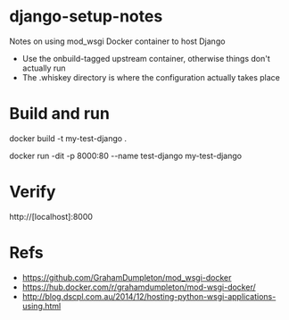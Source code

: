 # django-setup-notes
Notes on using mod_wsgi Docker container to host Django
* Use the onbuild-tagged upstream container, otherwise things don't actually run
* The .whiskey directory is where the configuration actually takes place

# Build and run
docker build -t my-test-django .

docker run -dit -p 8000:80 --name test-django my-test-django

# Verify
http://[localhost]:8000


# Refs
* https://github.com/GrahamDumpleton/mod_wsgi-docker
* https://hub.docker.com/r/grahamdumpleton/mod-wsgi-docker/
* http://blog.dscpl.com.au/2014/12/hosting-python-wsgi-applications-using.html
